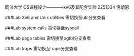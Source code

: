 同济大学
OS课程设计————xv6及其配套实验
2251334 倪朗恩

###Lab Xv6 and Unix utilities
需切换至util分支查看

###Lab system calls
需切换至syscall

###Lab page tables
需切换至pgtbl分支查看

###Lab traps
需切换至traps分支查看


